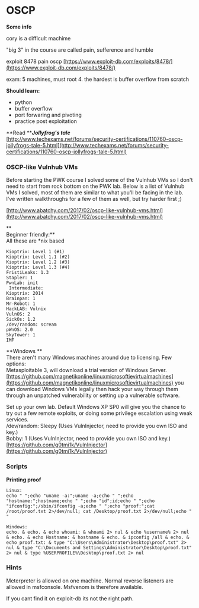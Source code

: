 # OSCP

**Some info**

cory is a difficult machime

"big 3" in the course are called pain, sufference and humble

exploit 8478 pain oscp [https://www.exploit-db.com/exploits/8478/](https://www.exploit-db.com/exploits/8478/)

exam: 5 machines, must root 4. the hardest is buffer overflow from scratch

**Should learn:**

* python
* buffer overflow
* port forwaring and pivoting
* practice post exploitation

**Read **_**Jollyfrog's tale**_  
[http://www.techexams.net/forums/security-certifications/110760-oscp-jollyfrogs-tale-5.html](http://www.techexams.net/forums/security-certifications/110760-oscp-jollyfrogs-tale-5.html)

### OSCP-like Vulnhub VMs

Before starting the PWK course I solved some of the Vulnhub VMs so I don't need to start from rock bottom on the PWK lab. Below is a list of Vulnhub VMs I solved, most of them are similar to what you'll be facing in the lab. I've written walkthroughs for a few of them as well, but try harder first ;\)

[http://www.abatchy.com/2017/02/oscp-like-vulnhub-vms.html](http://www.abatchy.com/2017/02/oscp-like-vulnhub-vms.html)

**  
Beginner friendly:**  
All these are \*nix based

```
Kioptrix: Level 1 (#1) 
Kioptrix: Level 1.1 (#2) 
Kioptrix: Level 1.2 (#3) 
Kioptrix: Level 1.3 (#4) 
FristiLeaks: 1.3 
Stapler: 1
PwnLab: init
 Intermediate:
Kioptrix: 2014
Brainpan: 1
Mr-Robot: 1  
HackLAB: Vulnix
VulnOS: 2
SickOs: 1.2
/dev/random: scream 
pWnOS: 2.0
SkyTower: 1 
IMF
```

**Windows **  
There aren't many Windows machines around due to licensing. Few options:  
Metasploitable 3, will download a trial version of Windows Server.  
[https://github.com/magnetikonline/linuxmicrosoftievirtualmachines](https://github.com/magnetikonline/linuxmicrosoftievirtualmachines) you can download Windows VMs legally then hack your way through them through an unpatched vulnerability or setting up a vulnerable software.

Set up your own lab. Default Windows XP SP0 will give you the chance to try out a few remote exploits, or doing some privilege escalation using weak services.  
/dev/random: Sleepy \(Uses VulnInjector, need to provide you own ISO and key.\)  
Bobby: 1 \(Uses VulnInjector, need to provide you own ISO and key.\)  
[https://github.com/g0tmi1k/VulnInjector](https://github.com/g0tmi1k/VulnInjector)



### Scripts



**Printing proof**

```
Linux:
echo " ";echo "uname -a:";uname -a;echo " ";echo "hostname:";hostname;echo " ";echo "id";id;echo " ";echo "ifconfig:";/sbin/ifconfig -a;echo " ";echo "proof:";cat /root/proof.txt 2>/dev/null; cat /Desktop/proof.txt 2>/dev/null;echo " "

Windows:
echo. & echo. & echo whoami: & whoami 2> nul & echo %username% 2> nul & echo. & echo Hostname: & hostname & echo. & ipconfig /all & echo. & echo proof.txt: & type "C:\Users\Administrator\Desktop\proof.txt" 2> nul & type "C:\Documents and Settings\Administrator\Desktop\proof.txt" 2> nul & type %USERPROFILE%\Desktop\proof.txt 2> nul
```


### Hints

Meterpreter is allowed on one machine. Normal reverse listeners are allowed in msfconsole. Msfvenom is therefore available.

If you cant find it on exploit-db its not the right path.

